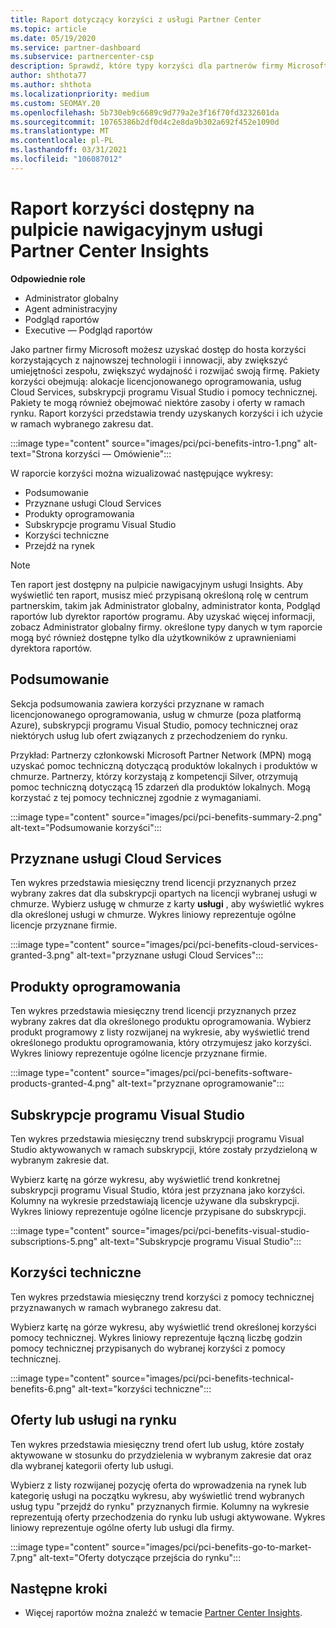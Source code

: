 ```yaml
---
title: Raport dotyczący korzyści z usługi Partner Center
ms.topic: article
ms.date: 05/19/2020
ms.service: partner-dashboard
ms.subservice: partnercenter-csp
description: Sprawdź, które typy korzyści dla partnerów firmy Microsoft zostały przyznane, aby pomóc w rozwoju Twojej firmy, zwiększyć wydajność i zwiększyć umiejętności zespołu.
author: shthota77
ms.author: shthota
ms.localizationpriority: medium
ms.custom: SEOMAY.20
ms.openlocfilehash: 5b730eb9c6689c9d779a2e3f16f70fd3232601da
ms.sourcegitcommit: 10765386b2df0d4c2e8da9b302a692f452e1090d
ms.translationtype: MT
ms.contentlocale: pl-PL
ms.lasthandoff: 03/31/2021
ms.locfileid: "106087012"
---
```

# <a name="benefits-report-available-from-the-partner-center-insights-dashboard"></a>Raport korzyści dostępny na pulpicie nawigacyjnym usługi Partner Center Insights

**Odpowiednie role**

- Administrator globalny
- Agent administracyjny
- Podgląd raportów
- Executive — Podgląd raportów

Jako partner firmy Microsoft możesz uzyskać dostęp do hosta korzyści korzystających z najnowszej technologii i innowacji, aby zwiększyć umiejętności zespołu, zwiększyć wydajność i rozwijać swoją firmę. Pakiety korzyści obejmują: alokacje licencjonowanego oprogramowania, usług Cloud Services, subskrypcji programu Visual Studio i pomocy technicznej. Pakiety te mogą również obejmować niektóre zasoby i oferty w ramach rynku. Raport korzyści przedstawia trendy uzyskanych korzyści i ich użycie w ramach wybranego zakresu dat.

:::image type="content" source="images/pci/pci-benefits-intro-1.png" alt-text="Strona korzyści — Omówienie":::

W raporcie korzyści można wizualizować następujące wykresy:

- Podsumowanie
- Przyznane usługi Cloud Services
- Produkty oprogramowania
- Subskrypcje programu Visual Studio
- Korzyści techniczne
- Przejdź na rynek

 > [!NOTE]
 > Ten raport jest dostępny na pulpicie nawigacyjnym usługi Insights. Aby wyświetlić ten raport, musisz mieć przypisaną określoną rolę w centrum partnerskim, takim jak Administrator globalny, administrator konta, Podgląd raportów lub dyrektor raportów programu. Aby uzyskać więcej informacji, zobacz Administrator globalny firmy. określone typy danych w tym raporcie mogą być również dostępne tylko dla użytkowników z uprawnieniami dyrektora raportów.

## <a name="summary"></a>Podsumowanie

Sekcja podsumowania zawiera korzyści przyznane w ramach licencjonowanego oprogramowania, usług w chmurze (poza platformą Azure), subskrypcji programu Visual Studio, pomocy technicznej oraz niektórych usług lub ofert związanych z przechodzeniem do rynku.

Przykład: Partnerzy członkowski Microsoft Partner Network (MPN) mogą uzyskać pomoc techniczną dotyczącą produktów lokalnych i produktów w chmurze. Partnerzy, którzy korzystają z kompetencji Silver, otrzymują pomoc techniczną dotyczącą 15 zdarzeń dla produktów lokalnych. Mogą korzystać z tej pomocy technicznej zgodnie z wymaganiami. 

:::image type="content" source="images/pci/pci-benefits-summary-2.png" alt-text="Podsumowanie korzyści":::

## <a name="cloud-services-granted"></a>Przyznane usługi Cloud Services

Ten wykres przedstawia miesięczny trend licencji przyznanych przez wybrany zakres dat dla subskrypcji opartych na licencji wybranej usługi w chmurze.
Wybierz usługę w chmurze z karty **usługi** , aby wyświetlić wykres dla określonej usługi w chmurze. Wykres liniowy reprezentuje ogólne licencje przyznane firmie.

:::image type="content" source="images/pci/pci-benefits-cloud-services-granted-3.png" alt-text="przyznane usługi Cloud Services":::

## <a name="software-products"></a>Produkty oprogramowania

Ten wykres przedstawia miesięczny trend licencji przyznanych przez wybrany zakres dat dla określonego produktu oprogramowania. Wybierz produkt programowy z listy rozwijanej na wykresie, aby wyświetlić trend określonego produktu oprogramowania, który otrzymujesz jako korzyści. Wykres liniowy reprezentuje ogólne licencje przyznane firmie.

:::image type="content" source="images/pci/pci-benefits-software-products-granted-4.png" alt-text="przyznane oprogramowanie":::

## <a name="visual-studio-subscriptions"></a>Subskrypcje programu Visual Studio

Ten wykres przedstawia miesięczny trend subskrypcji programu Visual Studio aktywowanych w ramach subskrypcji, które zostały przydzieloną w wybranym zakresie dat.

Wybierz kartę na górze wykresu, aby wyświetlić trend konkretnej subskrypcji programu Visual Studio, która jest przyznana jako korzyści. Kolumny na wykresie przedstawiają licencje używane dla subskrypcji. Wykres liniowy reprezentuje ogólne licencje przypisane do subskrypcji.

:::image type="content" source="images/pci/pci-benefits-visual-studio-subscriptions-5.png" alt-text="Subskrypcje programu Visual Studio":::

## <a name="technical-benefits"></a>Korzyści techniczne

Ten wykres przedstawia miesięczny trend korzyści z pomocy technicznej przyznawanych w ramach wybranego zakresu dat.

Wybierz kartę na górze wykresu, aby wyświetlić trend określonej korzyści pomocy technicznej. Wykres liniowy reprezentuje łączną liczbę godzin pomocy technicznej przypisanych do wybranej korzyści z pomocy technicznej.

:::image type="content" source="images/pci/pci-benefits-technical-benefits-6.png" alt-text="korzyści techniczne":::

## <a name="go-to-market-offers-or-services"></a>Oferty lub usługi na rynku

Ten wykres przedstawia miesięczny trend ofert lub usług, które zostały aktywowane w stosunku do przydzielenia w wybranym zakresie dat oraz dla wybranej kategorii oferty lub usługi.

Wybierz z listy rozwijanej pozycję oferta do wprowadzenia na rynek lub kategorię usługi na początku wykresu, aby wyświetlić trend wybranych usług typu "przejdź do rynku" przyznanych firmie. Kolumny na wykresie reprezentują oferty przechodzenia do rynku lub usługi aktywowane. Wykres liniowy reprezentuje ogólne oferty lub usługi dla firmy.

:::image type="content" source="images/pci/pci-benefits-go-to-market-7.png" alt-text="Oferty dotyczące przejścia do rynku":::

## <a name="next-steps"></a>Następne kroki

- Więcej raportów można znaleźć w temacie [Partner Center Insights](partner-center-insights.md).

